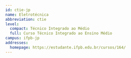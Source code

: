 ```yaml
---
id: ctie-jp
name: Eletrotécnica
abbreviation: ctie
level:
  compact: Técnico Integrado ao Médio
  full: Curso Técnico Integrado ao Ensino Médio
campus: ifpb-jp
addresses:
  homepage: https://estudante.ifpb.edu.br/cursos/164/
---
```

